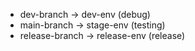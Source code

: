 - dev-branch -> dev-env (debug)
- main-branch -> stage-env (testing)
- release-branch -> release-env (release)
